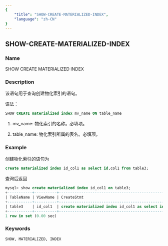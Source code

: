 ```yaml
---
{
    "title": "SHOW-CREATE-MATERIALIZED-INDEX",
    "language": "zh-CN"
}
---
```


<!--
Licensed to the Apache Software Foundation (ASF) under one
or more contributor license agreements.  See the NOTICE file
distributed with this work for additional information
regarding copyright ownership.  The ASF licenses this file
to you under the Apache License, Version 2.0 (the
"License"); you may not use this file except in compliance
with the License.  You may obtain a copy of the License at

  http://www.apache.org/licenses/LICENSE-2.0

Unless required by applicable law or agreed to in writing,
software distributed under the License is distributed on an
"AS IS" BASIS, WITHOUT WARRANTIES OR CONDITIONS OF ANY
KIND, either express or implied.  See the License for the
specific language governing permissions and limitations
under the License.
-->

## SHOW-CREATE-MATERIALIZED-INDEX

### Name

SHOW CREATE MATERIALIZED INDEX

### Description

该语句用于查询创建物化索引的语句。

语法：

```sql
SHOW CREATE materialized index mv_name ON table_name
```

1. mv_name:
        物化索引的名称。必填项。

2. table_name:
        物化索引所属的表名。必填项。

### Example

创建物化索引的语句为

```sql
create materialized index id_col1 as select id,col1 from table3;
```

查询后返回

```sql
mysql> show create materialized index id_col1 on table3;
+-----------+----------+----------------------------------------------------------------+
| TableName | ViewName | CreateStmt                                                     |
+-----------+----------+----------------------------------------------------------------+
| table3    | id_col1  | create materialized index id_col1 as select id,col1 from table3 |
+-----------+----------+----------------------------------------------------------------+
1 row in set (0.00 sec)
```

### Keywords

    SHOW, MATERIALIZED, INDEX
